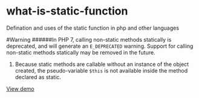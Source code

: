 # what-is-static-function
Defination and uses of the static function in php and other languages

#Warning
######In PHP 7, calling non-static methods statically is deprecated, and will generate an `E_DEPRECATED` warning. Support for calling non-static methods statically may be removed in the future.

1. Because static methods are callable without an instance of the object created, the pseudo-variable `$this` is not available inside the method declared as static.

[View demo](http://minmarks.com/codes/what-is-static-functions-in-php/)

